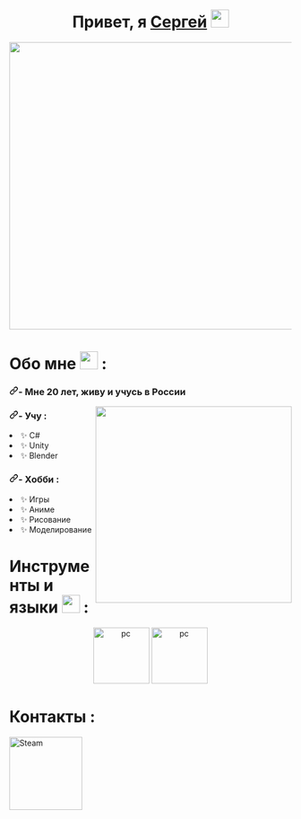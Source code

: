 <h1 align="center">Привет, я <a href="https://daniilshat.ru/" target="_blank">Сергей</a> 
<img src="https://github.com/blackcater/blackcater/raw/main/images/Hi.gif" height="32"/></h1>

<div align="center" dir="auto">
<img align="center" src="https://media.tenor.com/Ch4VFEjuI7IAAAAC/anime-boy.gif" height="512"/>
</div>

<h1 align="left">Обо мне <img src="https://media.tenor.com/9ig5eyk17XEAAAAi/emojis-emoji.gif" height="32"/> : </h1>

<h3 tabindex="-1" dir="auto"><a id="user-content---im-19-years--old-machine-learning--artificial-intelligence-enthusiast-from-india" class="anchor" aria-hidden="true" tabindex="-1" href="#--im-19-years--old-machine-learning--artificial-intelligence-enthusiast-from-india"><svg class="octicon octicon-link" viewBox="0 0 16 16" version="1.1" width="16" height="16" aria-hidden="true"><path d="m7.775 3.275 1.25-1.25a3.5 3.5 0 1 1 4.95 4.95l-2.5 2.5a3.5 3.5 0 0 1-4.95 0 .751.751 0 0 1 .018-1.042.751.751 0 0 1 1.042-.018 1.998 1.998 0 0 0 2.83 0l2.5-2.5a2.002 2.002 0 0 0-2.83-2.83l-1.25 1.25a.751.751 0 0 1-1.042-.018.751.751 0 0 1-.018-1.042Zm-4.69 9.64a1.998 1.998 0 0 0 2.83 0l1.25-1.25a.751.751 0 0 1 1.042.018.751.751 0 0 1 .018 1.042l-1.25 1.25a3.5 3.5 0 1 1-4.95-4.95l2.5-2.5a3.5 3.5 0 0 1 4.95 0 .751.751 0 0 1-.018 1.042.751.751 0 0 1-1.042.018 1.998 1.998 0 0 0-2.83 0l-2.5 2.5a1.998 1.998 0 0 0 0 2.83Z"></path></svg></a>- Мне 20 лет, живу и учусь в России</h3>

<img align="right" src="https://sun1-92.userapi.com/impg/IO29WjU56ChiktSgtMEcWI15WgajBq1oMWzqmQ/vQiz1ExHoE8.jpg?size=736x1087&quality=95&sign=39ff473494226aca71cf00437b7b029d&type=album" height="350"/>

<h3 tabindex="-1" dir="auto"><a id="user-content---learning-" class="anchor" aria-hidden="true" tabindex="-1" href="#--learning-"><svg class="octicon octicon-link" viewBox="0 0 16 16" version="1.1" width="16" height="16" aria-hidden="true"><path d="m7.775 3.275 1.25-1.25a3.5 3.5 0 1 1 4.95 4.95l-2.5 2.5a3.5 3.5 0 0 1-4.95 0 .751.751 0 0 1 .018-1.042.751.751 0 0 1 1.042-.018 1.998 1.998 0 0 0 2.83 0l2.5-2.5a2.002 2.002 0 0 0-2.83-2.83l-1.25 1.25a.751.751 0 0 1-1.042-.018.751.751 0 0 1-.018-1.042Zm-4.69 9.64a1.998 1.998 0 0 0 2.83 0l1.25-1.25a.751.751 0 0 1 1.042.018.751.751 0 0 1 .018 1.042l-1.25 1.25a3.5 3.5 0 1 1-4.95-4.95l2.5-2.5a3.5 3.5 0 0 1 4.95 0 .751.751 0 0 1-.018 1.042.751.751 0 0 1-1.042.018 1.998 1.998 0 0 0-2.83 0l-2.5 2.5a1.998 1.998 0 0 0 0 2.83Z"></path></svg></a>- Учу :</h3>
<li>✨ C#</li>
<li>✨ Unity</li>
<li>✨ Blender</li>

<h3 tabindex="-1" dir="auto"><a id="user-content---learning-" class="anchor" aria-hidden="true" tabindex="-1" href="#--learning-"><svg class="octicon octicon-link" viewBox="0 0 16 16" version="1.1" width="16" height="16" aria-hidden="true"><path d="m7.775 3.275 1.25-1.25a3.5 3.5 0 1 1 4.95 4.95l-2.5 2.5a3.5 3.5 0 0 1-4.95 0 .751.751 0 0 1 .018-1.042.751.751 0 0 1 1.042-.018 1.998 1.998 0 0 0 2.83 0l2.5-2.5a2.002 2.002 0 0 0-2.83-2.83l-1.25 1.25a.751.751 0 0 1-1.042-.018.751.751 0 0 1-.018-1.042Zm-4.69 9.64a1.998 1.998 0 0 0 2.83 0l1.25-1.25a.751.751 0 0 1 1.042.018.751.751 0 0 1 .018 1.042l-1.25 1.25a3.5 3.5 0 1 1-4.95-4.95l2.5-2.5a3.5 3.5 0 0 1 4.95 0 .751.751 0 0 1-.018 1.042.751.751 0 0 1-1.042.018 1.998 1.998 0 0 0-2.83 0l-2.5 2.5a1.998 1.998 0 0 0 0 2.83Z"></path></svg></a>- Хобби :</h3>
<li>✨ Игры</li>
<li>✨ Аниме</li>
<li>✨ Рисование</li>
<li>✨ Моделирование</li>


<h1 align="left" width="16" height="16">Инструменты и языки  <img src="https://media.tenor.com/y2JXkY1pXkwAAAAC/cat-computer.gif" height="32"/> : </h1>


<p align="center" dir="auto">
<img src="https://raw.githubusercontent.com/simple-icons/simple-icons/57c6a793d9f04a180117b991c44b653c1dab48a3/icons/blender.svg" alt="pc" width="100" style="max-width: 100%;"></a>
<img src="https://raw.githubusercontent.com/simple-icons/simple-icons/57c6a793d9f04a180117b991c44b653c1dab48a3/icons/csharp.svg" alt="pc" width="100" style="max-width: 100%;"></a>
</p>

<h1 align="left">Контакты : </h1>

<a href="https://steamcommunity.com/id/12234131/" rel="nofollow">
  <img align="left" alt="Steam" width="130" src="https://github.com/Xx-Ashutosh-xX/Xx-Ashutosh-xX/raw/master/assets/icons/steam.png" style="max-width: 100%;">
</a>


